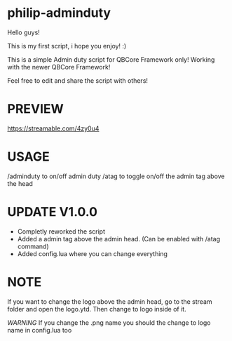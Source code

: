 # philip-adminduty
Hello guys!

This is my first script, i hope you enjoy! :)

This is a simple Admin duty script for QBCore Framework only!
Working with the newer QBCore Framework!

Feel free to edit and share the script with others!

# PREVIEW
https://streamable.com/4zy0u4

# USAGE

/adminduty to on/off admin duty
/atag to toggle on/off the admin tag above the head

# UPDATE V1.0.0

+ Completly reworked the script
+ Added a admin tag above the admin head. (Can be enabled with /atag command)
+ Added config.lua where you can change everything

# NOTE

If you want to change the logo above the admin head, go to the stream folder and open the logo.ytd. Then change to logo inside of it.

*WARNING*
If you change the .png name you should the change to logo name in config.lua too
